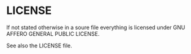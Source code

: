 # LICENSE

If not stated otherwise in a soure file everything is licensed under
GNU AFFERO GENERAL PUBLIC LICENSE.

See also the LICENSE file.
